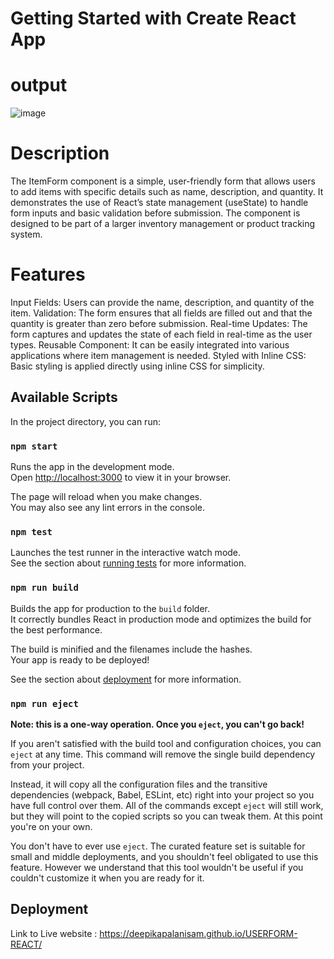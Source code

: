 # Getting Started with Create React App
# output
![image](https://github.com/user-attachments/assets/c9ec3fd5-2802-4c9d-825c-25c32bf57f51)
# Description
The ItemForm component is a simple, user-friendly form that allows users to add items with specific details such as name, description, and quantity. It demonstrates the use of React’s state management (useState) to handle form inputs and basic validation before submission. The component is designed to be part of a larger inventory management or product tracking system.
# Features
Input Fields: Users can provide the name, description, and quantity of the item.
Validation: The form ensures that all fields are filled out and that the quantity is greater than zero before submission.
Real-time Updates: The form captures and updates the state of each field in real-time as the user types.
Reusable Component: It can be easily integrated into various applications where item management is needed.
Styled with Inline CSS: Basic styling is applied directly using inline CSS for simplicity.

## Available Scripts

In the project directory, you can run:

### `npm start`

Runs the app in the development mode.\
Open [http://localhost:3000](http://localhost:3000) to view it in your browser.

The page will reload when you make changes.\
You may also see any lint errors in the console.

### `npm test`

Launches the test runner in the interactive watch mode.\
See the section about [running tests](https://facebook.github.io/create-react-app/docs/running-tests) for more information.

### `npm run build`

Builds the app for production to the `build` folder.\
It correctly bundles React in production mode and optimizes the build for the best performance.

The build is minified and the filenames include the hashes.\
Your app is ready to be deployed!

See the section about [deployment](https://facebook.github.io/create-react-app/docs/deployment) for more information.

### `npm run eject`

**Note: this is a one-way operation. Once you `eject`, you can't go back!**

If you aren't satisfied with the build tool and configuration choices, you can `eject` at any time. This command will remove the single build dependency from your project.

Instead, it will copy all the configuration files and the transitive dependencies (webpack, Babel, ESLint, etc) right into your project so you have full control over them. All of the commands except `eject` will still work, but they will point to the copied scripts so you can tweak them. At this point you're on your own.

You don't have to ever use `eject`. The curated feature set is suitable for small and middle deployments, and you shouldn't feel obligated to use this feature. However we understand that this tool wouldn't be useful if you couldn't customize it when you are ready for it.

## Deployment
 Link to Live website : https://deepikapalanisam.github.io/USERFORM-REACT/
